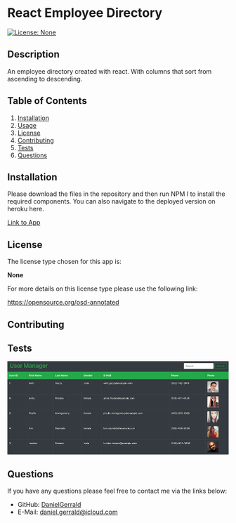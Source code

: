 # React Employee Directory
  [![License: None](https://img.shields.io/badge/license-None-blue.svg)](https://opensource.org/osd-annotated)
  ## Description
  An employee directory created with react. With columns that sort from ascending to descending.
  ## Table of Contents
  1. [Installation](#installation)
  2. [Usage](#usage)
  3. [License](#license)
  4. [Contributing](#contributing)
  5. [Tests](#tests)
  6. [Questions](#questions)
  ## Installation
  Please download the files in the repository and then run NPM I to install the required components.
  You can also navigate to the deployed version on heroku here. 

  [Link to App]()
  ## License
  The license type chosen for this app is:

  **None**
  
  For more details on this license type please use the following link: 

  https://opensource.org/osd-annotated
  ## Contributing
  
  ## Tests
  
[![Employee Directory](./images/Employee-Directory.jpg)](https://hidden-mesa-17147.herokuapp.com/ "Employee Directory")


  ## Questions
  If you have any questions please feel free to contact me via the links below:
  * GitHub: [DanielGerrald](https://github.com/DanielGerrald)
  * E-Mail: daniel.gerrald@icloud.com
